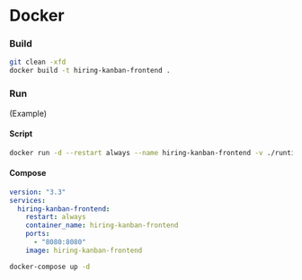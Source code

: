 # Docker

### Build

``` sh
git clean -xfd
docker build -t hiring-kanban-frontend .
```

### Run

(Example)

#### Script

``` sh
docker run -d --restart always --name hiring-kanban-frontend -v ./runtime/:/usr/src/app/runtime/ -p 8006:8006 hiring-kanban-frontend
```

#### Compose

``` yaml
version: "3.3"
services:
  hiring-kanban-frontend:
    restart: always
    container_name: hiring-kanban-frontend
    ports:
      - "8080:8080"
    image: hiring-kanban-frontend
```

``` sh
docker-compose up -d
```

